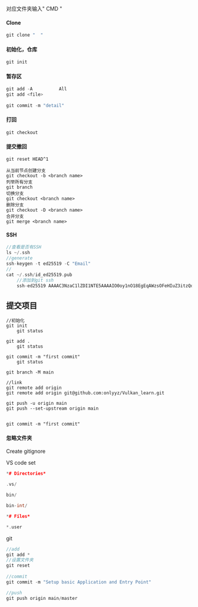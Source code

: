 对应文件夹输入" CMD " 

#### Clone

```C++
git clone "  "
```

#### 初始化，仓库

```C++
git init
```

#### 暂存区 

```C++
git add -A 			All
git add <file>
    
git commit -m "detail"
```

#### 打回

```
git checkout
```

#### 提交撤回

```
git reset HEAD^1 
```



```
从当前节点创建分支
git checkout -b <branch name>
列举所有分支
git branch
切换分支
git checkout <branch name>
删除分支
git checkout -D <branch name>
合并分支
git merge <branch name>
```



#### SSH

```cpp
//查看是否有SSH
ls ~/.ssh
//generate
ssh-keygen -t ed25519 -C "Email"
// 
cat ~/.ssh/id_ed25519.pub
    //添加到git ssh
    ssh-ed25519 AAAAC3NzaC1lZDI1NTE5AAAAIO0oy1nO18EgEqAWzsOFeHIuZ3itzQdvKbGA3q/33Aw8 2713421980@qq.com

```



## 提交项目

```
//初始化
git init
	git status

git add .
	git status
	
git commit -m "first commit"
	git status
	
git branch -M main

//link
git remote add origin 
git remote add origin git@github.com:onlyyz/Vulkan_learn.git

git push -u origin main
git push --set-upstream origin main


git commit -m "first commit"
```

#### 忽略文件夹

Create gitignore

VS code set

```C++
*# Directories*

.vs/

bin/

bin-int/

*# Files*

*.user
```

git

```C++
//add
git add *
//设置文件夹
git reset
    
//commit    
git commit -m "Setup basic Application and Entry Point"

//push
git push origin main/master
```
